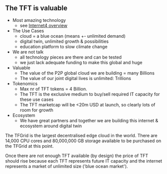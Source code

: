 ## The TFT is valuable

- Most amazing technology
  - see [Internet4 overview](internet4:internet4)
- The Use Cases 
	- cloud = a blue ocean (means +- unlimited demand)
	- digital twin, unlimited growth & possibilities
	- education platform to slow climate change
- We are not talk
	- all technology pieces are there and can be tested
	- we just lack adequate funding to make this global and huge
- Valuable
	- The value of the P2P global cloud we are building = many Billions
	- The value of our joint digital lives is unlimited: Trillions
- Tokenomics
	- Max nr of TFT tokens = 4 Billion.
	- The TFT is the exclusive medium to buy/sell required IT capacity for these use cases
	- The TFT marketcap will be <20m USD at launch, so clearly lots of room for growth
- Ecosystem
	- We have great partners and together we are building this internet & ecosystem around digital twin

The TFGrid is the largest decentralised edge cloud in the world. There are 14,000 CPU cores and 80,000,000 GB storage available to be purchased on the TFGrid at this point. 

Once there are not enough TFT available (by design) the price of TFT should rise because each TFT represents future IT capacity and the internet represents a market of unlimited size ('blue ocean market').
